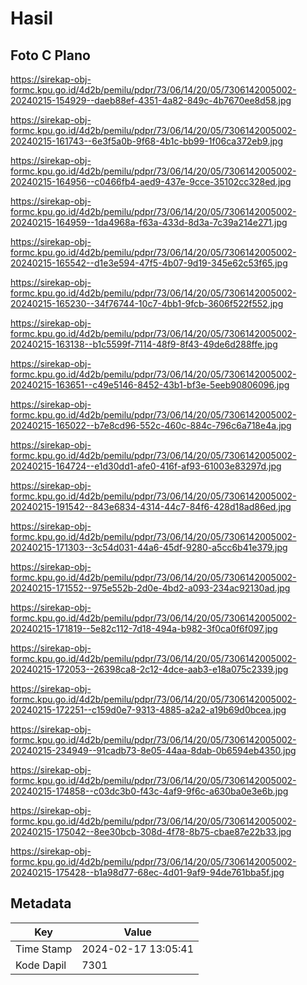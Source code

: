 # Hasil

## Foto C Plano

https://sirekap-obj-formc.kpu.go.id/4d2b/pemilu/pdpr/73/06/14/20/05/7306142005002-20240215-154929--daeb88ef-4351-4a82-849c-4b7670ee8d58.jpg

https://sirekap-obj-formc.kpu.go.id/4d2b/pemilu/pdpr/73/06/14/20/05/7306142005002-20240215-161743--6e3f5a0b-9f68-4b1c-bb99-1f06ca372eb9.jpg

https://sirekap-obj-formc.kpu.go.id/4d2b/pemilu/pdpr/73/06/14/20/05/7306142005002-20240215-164956--c0466fb4-aed9-437e-9cce-35102cc328ed.jpg

https://sirekap-obj-formc.kpu.go.id/4d2b/pemilu/pdpr/73/06/14/20/05/7306142005002-20240215-164959--1da4968a-f63a-433d-8d3a-7c39a214e271.jpg

https://sirekap-obj-formc.kpu.go.id/4d2b/pemilu/pdpr/73/06/14/20/05/7306142005002-20240215-165542--d1e3e594-47f5-4b07-9d19-345e62c53f65.jpg

https://sirekap-obj-formc.kpu.go.id/4d2b/pemilu/pdpr/73/06/14/20/05/7306142005002-20240215-165230--34f76744-10c7-4bb1-9fcb-3606f522f552.jpg

https://sirekap-obj-formc.kpu.go.id/4d2b/pemilu/pdpr/73/06/14/20/05/7306142005002-20240215-163138--b1c5599f-7114-48f9-8f43-49de6d288ffe.jpg

https://sirekap-obj-formc.kpu.go.id/4d2b/pemilu/pdpr/73/06/14/20/05/7306142005002-20240215-163651--c49e5146-8452-43b1-bf3e-5eeb90806096.jpg

https://sirekap-obj-formc.kpu.go.id/4d2b/pemilu/pdpr/73/06/14/20/05/7306142005002-20240215-165022--b7e8cd96-552c-460c-884c-796c6a718e4a.jpg

https://sirekap-obj-formc.kpu.go.id/4d2b/pemilu/pdpr/73/06/14/20/05/7306142005002-20240215-164724--e1d30dd1-afe0-416f-af93-61003e83297d.jpg

https://sirekap-obj-formc.kpu.go.id/4d2b/pemilu/pdpr/73/06/14/20/05/7306142005002-20240215-191542--843e6834-4314-44c7-84f6-428d18ad86ed.jpg

https://sirekap-obj-formc.kpu.go.id/4d2b/pemilu/pdpr/73/06/14/20/05/7306142005002-20240215-171303--3c54d031-44a6-45df-9280-a5cc6b41e379.jpg

https://sirekap-obj-formc.kpu.go.id/4d2b/pemilu/pdpr/73/06/14/20/05/7306142005002-20240215-171552--975e552b-2d0e-4bd2-a093-234ac92130ad.jpg

https://sirekap-obj-formc.kpu.go.id/4d2b/pemilu/pdpr/73/06/14/20/05/7306142005002-20240215-171819--5e82c112-7d18-494a-b982-3f0ca0f6f097.jpg

https://sirekap-obj-formc.kpu.go.id/4d2b/pemilu/pdpr/73/06/14/20/05/7306142005002-20240215-172053--26398ca8-2c12-4dce-aab3-e18a075c2339.jpg

https://sirekap-obj-formc.kpu.go.id/4d2b/pemilu/pdpr/73/06/14/20/05/7306142005002-20240215-172251--c159d0e7-9313-4885-a2a2-a19b69d0bcea.jpg

https://sirekap-obj-formc.kpu.go.id/4d2b/pemilu/pdpr/73/06/14/20/05/7306142005002-20240215-234949--91cadb73-8e05-44aa-8dab-0b6594eb4350.jpg

https://sirekap-obj-formc.kpu.go.id/4d2b/pemilu/pdpr/73/06/14/20/05/7306142005002-20240215-174858--c03dc3b0-f43c-4af9-9f6c-a630ba0e3e6b.jpg

https://sirekap-obj-formc.kpu.go.id/4d2b/pemilu/pdpr/73/06/14/20/05/7306142005002-20240215-175042--8ee30bcb-308d-4f78-8b75-cbae87e22b33.jpg

https://sirekap-obj-formc.kpu.go.id/4d2b/pemilu/pdpr/73/06/14/20/05/7306142005002-20240215-175428--b1a98d77-68ec-4d01-9af9-94de761bba5f.jpg


## Metadata

| Key        | Value               |
| ---------- | ------------------- |
| Time Stamp | 2024-02-17 13:05:41 |
| Kode Dapil | 7301                |



